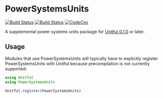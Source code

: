 # PowerSystemsUnits

[![Build Status](https://travis-ci.org/invenia/PowerSystemsUnits.jl.svg?branch=master)](https://travis-ci.org/invenia/PowerSystemsUnits.jl)
[![Build Status](https://ci.appveyor.com/api/projects/status/github/invenia/PowerSystemsUnits.jl?svg=true)](https://ci.appveyor.com/project/invenia/PowerSystemsUnits-jl)
[![CodeCov](https://codecov.io/gh/invenia/PowerSystemsUnits.jl/branch/master/graph/badge.svg)](https://codecov.io/gh/invenia/PowerSystemsUnits.jl)


A supplemental power systems units package for [Unitful 0.1.0](https://github.com/ajkeller34/Unitful.jl.git) or later.


## Usage

Modules that use PowerSystemsUnits will typically have to explicitly register
PowerSystemsUnits with Unitful because precompilation is not currently supported:

```julia
using Unitful
using PowerSystemsUnits

Unitful.register(PowerSystemsUnits)
```
